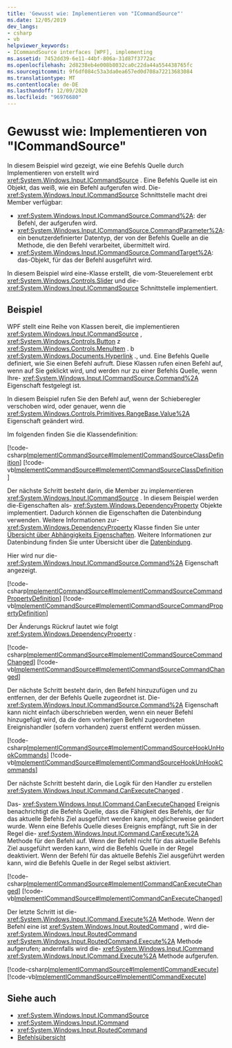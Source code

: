 ```yaml
---
title: 'Gewusst wie: Implementieren von "ICommandSource"'
ms.date: 12/05/2019
dev_langs:
- csharp
- vb
helpviewer_keywords:
- ICommandSource interfaces [WPF], implementing
ms.assetid: 7452dd39-6e11-44bf-806a-31d87f3772ac
ms.openlocfilehash: 2d8238eb4e008b8032ca0c22da44a554438765fc
ms.sourcegitcommit: 9f6df084c53a3da0ea657ed0d708a72213683084
ms.translationtype: MT
ms.contentlocale: de-DE
ms.lasthandoff: 12/09/2020
ms.locfileid: "96976680"
---
```

# <a name="how-to-implement-icommandsource"></a>Gewusst wie: Implementieren von "ICommandSource"

In diesem Beispiel wird gezeigt, wie eine Befehls Quelle durch Implementieren von erstellt wird <xref:System.Windows.Input.ICommandSource> . Eine Befehls Quelle ist ein Objekt, das weiß, wie ein Befehl aufgerufen wird. Die- <xref:System.Windows.Input.ICommandSource> Schnittstelle macht drei Member verfügbar:

- <xref:System.Windows.Input.ICommandSource.Command%2A>: der Befehl, der aufgerufen wird.
- <xref:System.Windows.Input.ICommandSource.CommandParameter%2A>: ein benutzerdefinierter Datentyp, der von der Befehls Quelle an die Methode, die den Befehl verarbeitet, übermittelt wird.
- <xref:System.Windows.Input.ICommandSource.CommandTarget%2A>: das-Objekt, für das der Befehl ausgeführt wird.

In diesem Beispiel wird eine-Klasse erstellt, die vom-Steuerelement erbt <xref:System.Windows.Controls.Slider> und die-  <xref:System.Windows.Input.ICommandSource> Schnittstelle implementiert.
  
## <a name="example"></a>Beispiel

WPF stellt eine Reihe von Klassen bereit, die implementieren <xref:System.Windows.Input.ICommandSource> , <xref:System.Windows.Controls.Button> z <xref:System.Windows.Controls.MenuItem> . b <xref:System.Windows.Documents.Hyperlink> ., und. Eine Befehls Quelle definiert, wie Sie einen Befehl aufruft. Diese Klassen rufen einen Befehl auf, wenn auf Sie geklickt wird, und werden nur zu einer Befehls Quelle, wenn Ihre- <xref:System.Windows.Input.ICommandSource.Command%2A> Eigenschaft festgelegt ist.

In diesem Beispiel rufen Sie den Befehl auf, wenn der Schieberegler verschoben wird, oder genauer, wenn die <xref:System.Windows.Controls.Primitives.RangeBase.Value%2A> Eigenschaft geändert wird.

Im folgenden finden Sie die Klassendefinition:

[!code-csharp[ImplementICommandSource#ImplementICommandSourceClassDefinition](~/samples/snippets/csharp/VS_Snippets_Wpf/ImplementICommandSource/CSharp/CommandSlider.cs#implementicommandsourceclassdefinition)]
[!code-vb[ImplementICommandSource#ImplementICommandSourceClassDefinition](~/samples/snippets/visualbasic/VS_Snippets_Wpf/ImplementICommandSource/visualbasic/commandslider.vb#implementicommandsourceclassdefinition)]

Der nächste Schritt besteht darin, die Member zu implementieren <xref:System.Windows.Input.ICommandSource> . In diesem Beispiel werden die-Eigenschaften als- <xref:System.Windows.DependencyProperty> Objekte implementiert. Dadurch können die Eigenschaften die Datenbindung verwenden. Weitere Informationen zur- <xref:System.Windows.DependencyProperty> Klasse finden Sie unter [Übersicht über Abhängigkeits Eigenschaften](dependency-properties-overview.md). Weitere Informationen zur Datenbindung finden Sie unter Übersicht über die [Datenbindung](/dotnet/desktop-wpf/data/data-binding-overview).

Hier wird nur die- <xref:System.Windows.Input.ICommandSource.Command%2A> Eigenschaft angezeigt.

[!code-csharp[ImplementICommandSource#ImplementICommandSourceCommandPropertyDefinition](~/samples/snippets/csharp/VS_Snippets_Wpf/ImplementICommandSource/CSharp/CommandSlider.cs#implementicommandsourcecommandpropertydefinition)]
[!code-vb[ImplementICommandSource#ImplementICommandSourceCommandPropertyDefinition](~/samples/snippets/visualbasic/VS_Snippets_Wpf/ImplementICommandSource/visualbasic/commandslider.vb#implementicommandsourcecommandpropertydefinition)]  
  
Der Änderungs Rückruf lautet wie folgt <xref:System.Windows.DependencyProperty> :

[!code-csharp[ImplementICommandSource#ImplementICommandSourceCommandChanged](~/samples/snippets/csharp/VS_Snippets_Wpf/ImplementICommandSource/CSharp/CommandSlider.cs#implementicommandsourcecommandchanged)]
[!code-vb[ImplementICommandSource#ImplementICommandSourceCommandChanged](~/samples/snippets/visualbasic/VS_Snippets_Wpf/ImplementICommandSource/visualbasic/commandslider.vb#implementicommandsourcecommandchanged)]

Der nächste Schritt besteht darin, den Befehl hinzuzufügen und zu entfernen, der der Befehls Quelle zugeordnet ist. Die- <xref:System.Windows.Input.ICommandSource.Command%2A> Eigenschaft kann nicht einfach überschrieben werden, wenn ein neuer Befehl hinzugefügt wird, da die dem vorherigen Befehl zugeordneten Ereignishandler (sofern vorhanden) zuerst entfernt werden müssen.

[!code-csharp[ImplementICommandSource#ImplementICommandSourceHookUnHookCommands](~/samples/snippets/csharp/VS_Snippets_Wpf/ImplementICommandSource/CSharp/CommandSlider.cs#implementicommandsourcehookunhookcommands)]
[!code-vb[ImplementICommandSource#ImplementICommandSourceHookUnHookCommands](~/samples/snippets/visualbasic/VS_Snippets_Wpf/ImplementICommandSource/visualbasic/commandslider.vb#implementicommandsourcehookunhookcommands)]

Der nächste Schritt besteht darin, die Logik für den Handler zu erstellen <xref:System.Windows.Input.ICommand.CanExecuteChanged> .

Das- <xref:System.Windows.Input.ICommand.CanExecuteChanged> Ereignis benachrichtigt die Befehls Quelle, dass die Fähigkeit des Befehls, der für das aktuelle Befehls Ziel ausgeführt werden kann, möglicherweise geändert wurde. Wenn eine Befehls Quelle dieses Ereignis empfängt, ruft Sie in der Regel die- <xref:System.Windows.Input.ICommand.CanExecute%2A> Methode für den Befehl auf. Wenn der Befehl nicht für das aktuelle Befehls Ziel ausgeführt werden kann, wird die Befehls Quelle in der Regel deaktiviert. Wenn der Befehl für das aktuelle Befehls Ziel ausgeführt werden kann, wird die Befehls Quelle in der Regel selbst aktiviert.

[!code-csharp[ImplementICommandSource#ImplementICommandCanExecuteChanged](~/samples/snippets/csharp/VS_Snippets_Wpf/ImplementICommandSource/CSharp/CommandSlider.cs#implementicommandcanexecutechanged)]
[!code-vb[ImplementICommandSource#ImplementICommandCanExecuteChanged](~/samples/snippets/visualbasic/VS_Snippets_Wpf/ImplementICommandSource/visualbasic/commandslider.vb#implementicommandcanexecutechanged)]

Der letzte Schritt ist die- <xref:System.Windows.Input.ICommand.Execute%2A> Methode. Wenn der Befehl eine ist <xref:System.Windows.Input.RoutedCommand> , wird die- <xref:System.Windows.Input.RoutedCommand> <xref:System.Windows.Input.RoutedCommand.Execute%2A> Methode aufgerufen; andernfalls wird die- <xref:System.Windows.Input.ICommand> <xref:System.Windows.Input.ICommand.Execute%2A> Methode aufgerufen.

[!code-csharp[ImplementICommandSource#ImplementICommandExecute](~/samples/snippets/csharp/VS_Snippets_Wpf/ImplementICommandSource/CSharp/CommandSlider.cs#implementicommandexecute)]
[!code-vb[ImplementICommandSource#ImplementICommandExecute](~/samples/snippets/visualbasic/VS_Snippets_Wpf/ImplementICommandSource/visualbasic/commandslider.vb#implementicommandexecute)]

## <a name="see-also"></a>Siehe auch

- <xref:System.Windows.Input.ICommandSource>
- <xref:System.Windows.Input.ICommand>
- <xref:System.Windows.Input.RoutedCommand>
- [Befehlsübersicht](commanding-overview.md)
